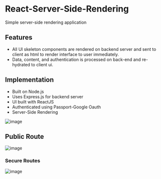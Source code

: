 # React-Server-Side-Rendering
Simple server-side rendering application
## Features
 - All UI skeleton components are rendered on backend server and sent to client as html to render interface to user immediately.
 - Data, content, and authentication is processed on back-end and re-hydrated to client ui.
 
 ## Implementation
 - Built on Node.js
 - Uses Express.js for backend server
 - UI built with ReactJS
 - Authenticated using Passport-Google Oauth
 - Server-Side Rendering

![image](https://user-images.githubusercontent.com/20021751/62001055-a53a6d80-b09b-11e9-964e-118d5db3f879.png)

## Public Route
![image](https://user-images.githubusercontent.com/20021751/62001059-d2871b80-b09b-11e9-9ca3-cd2e4f9b3e53.png)

### Secure Routes
![image](https://user-images.githubusercontent.com/20021751/62001062-f3e80780-b09b-11e9-873b-aac3fefc5f0d.png)
